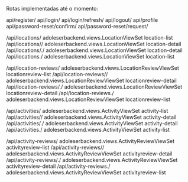 Rotas implementadas até o momento:


api/register/
api/login/
api/login/refresh/
api/logout/
api/profile
api/password-reset/confirm/
api/password-reset/request/

/api/locations/ adoleserbackend.views.LocationViewSet   location-list   
/api/locations/<pk>/    adoleserbackend.views.LocationViewSet   location-detail
/api/locations/<pk>\.<format>/  adoleserbackend.views.LocationViewSet   location-detail
/api/locations\.<format>/       adoleserbackend.views.LocationViewSet   location-list

/api/location-reviews/  adoleserbackend.views.LocationReviewViewSet     locationreview-list
/api/location-reviews/<pk>/     adoleserbackend.views.LocationReviewViewSet     locationreview-detail
/api/location-reviews/<pk>\.<format>/   adoleserbackend.views.LocationReviewViewSet     locationreview-detail
/api/location-reviews\.<format>/        adoleserbackend.views.LocationReviewViewSet     locationreview-list

/api/activities/        adoleserbackend.views.ActivityViewSet   activity-list
/api/activities/<pk>/   adoleserbackend.views.ActivityViewSet   activity-detail
/api/activities/<pk>\.<format>/ adoleserbackend.views.ActivityViewSet   activity-detail
/api/activities\.<format>/      adoleserbackend.views.ActivityViewSet   activity-list

/api/activity-reviews/  adoleserbackend.views.ActivityReviewViewSet     activityreview-list
/api/activity-reviews/<pk>/     adoleserbackend.views.ActivityReviewViewSet     activityreview-detail
/api/activity-reviews/<pk>\.<format>/   adoleserbackend.views.ActivityReviewViewSet     activityreview-detail
/api/activity-reviews\.<format>/        adoleserbackend.views.ActivityReviewViewSet     activityreview-list
